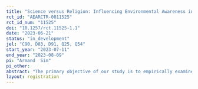 ```yaml
---
title: "Science versus Religion: Influencing Environmental Awareness in the World’s Fastest Sinking City"
rct_id: "AEARCTR-0011525"
rct_id_num: "11525"
doi: "10.1257/rct.11525-1.1"
date: "2023-06-21"
status: "in_development"
jel: "C90, D83, D91, Q25, Q54"
start_year: "2023-07-11"
end_year: "2023-08-09"
pi: "Armand  Sim"
pi_other:
abstract: "The primary objective of our study is to empirically examine the effectiveness of a video message addressing environmental concerns. The narratives in the video aim to motivate viewers to modify their behaviors and contribute to averting a significant environmental catastrophe. Our focus lies in evaluating the impact of two key factors: the content of the message and the person delivering it. We specifically intend to investigate how these factors influence public awareness, changes in beliefs and attitudes, and support for policies related to the potential submergence of a mega city in a developing nation. To achieve this, we will manipulate the content and presenter along two dimensions: religion and science. In terms of content, we will augment the standard environmental damage message with both religious and scientific narratives. Regarding the presenter, we will enlist the services of an actor who will portray two distinct roles: an academic/researcher and a Muslim religious leader or imam. To establish a baseline for comparison, we will also include a control group that will view a placebo video without a presenter. The study seeks to shed light on the most effective strategies for delivering environmental messages, thereby promoting public engagement and encouraging behavioral change among individuals."
layout: registration
---
```


